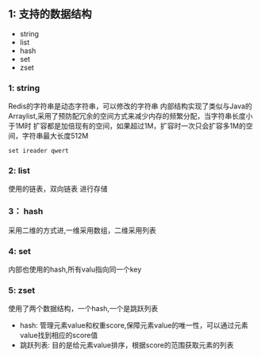 ## 1: 支持的数据结构
- string
- list
- hash
- set
- zset

### 1: string
Redis的字符串是动态字符串，可以修改的字符串
内部结构实现了类似与Java的Arraylist,采用了预防配冗余的空间方式来减少内存的频繁分配，当字符串长度小于1M时 扩容都是加倍现有的空间，如果超过1M，扩容时一次只会扩容多1M的空间，字符串最大长度512M
~~~
set ireader qwert
~~~

### 2: list
使用的链表，双向链表 进行存储

### 3： hash
采用二维的方式进,一维采用数组，二维采用列表

### 4: set
内部也使用的hash,所有valu指向同一个key

### 5: zset
使用了两个数据结构，一个hash,一个是跳跃列表
- hash: 管理元素value和权重score,保障元素value的唯一性，可以通过元素value找到相应的score值
- 跳跃列表: 目的是给元素value排序，根据score的范围获取元素的列表
